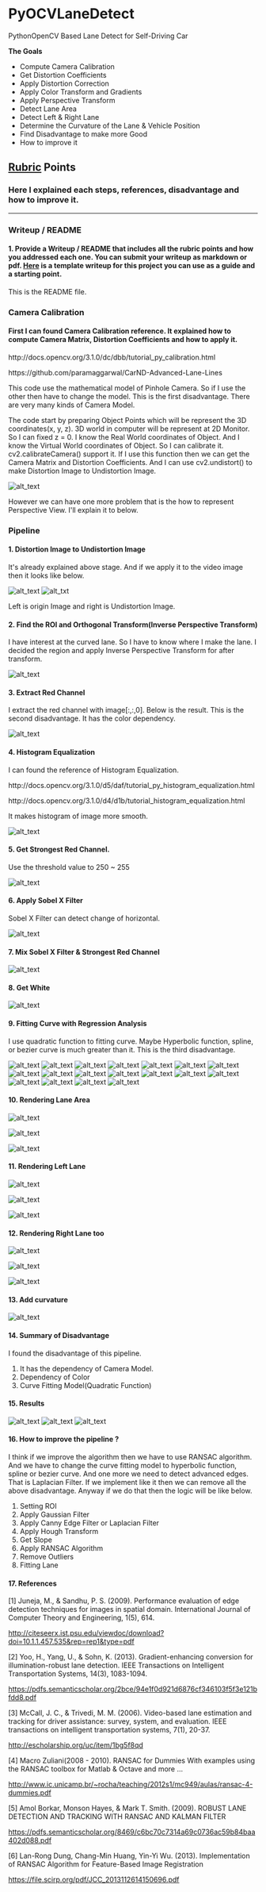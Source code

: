 # PyOCVLaneDetect
PythonOpenCV Based Lane Detect for Self-Driving Car

**The Goals**

* Compute Camera Calibration
* Get Distortion Coefficients
* Apply Distortion Correction
* Apply Color Transform and Gradients
* Apply Perspective Transform
* Detect Lane Area
* Detect Left & Right Lane
* Determine the Curvature of the Lane & Vehicle Position
* Find Disadvantage to make more Good
* How to improve it

[//]: # (Image References)

[test]: ./output_images/test-undist.png "Dist to Undist"
[origin]: ./output_images/origin.jpg "Original Image"
[undistort]: ./output_images/after_undistort.jpg "Undistortion Image"
[perspective]: ./output_images/after_pt.jpg "Perspective Image"
[extract_red]: ./output_images/extract_red_after_pt.jpg "Extract Red"
[histo_equ]: ./output_images/histogram_equalization.jpg "Histogram Equalization"
[get_strongest]: ./output_images/get_strongest_at_equ.jpg "Get Strongest"
[sobel_x_filter]: ./output_images/sobel_x_filter_with_red.jpg "Sobel X Filter"
[combine]: ./output_images/sobel_n_equ.jpg "Combine Sobel & Hist Equalization"
[get_white]: ./output_images/get_white.jpg "Get White"
[left_lane_rect0]: ./output_images/make_left_lane_rect0.jpg "Left Lane Rect 0"
[right_lane_rect0]: ./output_images/make_right_lane_rect0.jpg "Right Lane Rect 0"
[left_lane_rect1]: ./output_images/make_left_lane_rect1.jpg "Left Lane Rect 1"
[right_lane_rect1]: ./output_images/make_right_lane_rect1.jpg "Right Lane Rect 1"
[left_lane_rect2]: ./output_images/make_left_lane_rect2.jpg "Left Lane Rect 2"
[right_lane_rect2]: ./output_images/make_right_lane_rect2.jpg "Right Lane Rect 2"
[left_lane_rect3]: ./output_images/make_left_lane_rect3.jpg "Left Lane Rect 3"
[right_lane_rect3]: ./output_images/make_right_lane_rect3.jpg "Right Lane Rect 3"
[left_lane_rect4]: ./output_images/make_left_lane_rect4.jpg "Left Lane Rect 4"
[right_lane_rect4]: ./output_images/make_right_lane_rect4.jpg "Right Lane Rect 4"
[left_lane_rect5]: ./output_images/make_left_lane_rect5.jpg "Left Lane Rect 5"
[right_lane_rect5]: ./output_images/make_right_lane_rect5.jpg "Right Lane Rect 5"
[left_lane_rect6]: ./output_images/make_left_lane_rect6.jpg "Left Lane Rect 6"
[right_lane_rect6]: ./output_images/make_right_lane_rect6.jpg "Right Lane Rect 6"
[left_lane_rect7]: ./output_images/make_left_lane_rect7.jpg "Left Lane Rect 7"
[right_lane_rect7]: ./output_images/make_right_lane_rect7.jpg "Right Lane Rect 7"
[left_lane_rect8]: ./output_images/make_left_lane_rect8.jpg "Left Lane Rect 8"
[right_lane_rect8]: ./output_images/make_right_lane_rect8.jpg "Right Lane Rect 8"
[need_perspective_rect]: ./output_images/need_perspective_rect.jpg "Need Perspective Rect"
[perspective_rect]: ./output_images/perspective_rect.jpg "Perspective Rect"
[render_lane_area]: ./output_images/rendering_green_lane_area.jpg "Lane Area"
[need_perspective_left]: ./output_images/need_perspective_left_rect.jpg "Need Perspective Left"
[perspective_left]: ./output_images/perspective_left_rect.jpg "Perspective Left"
[display_left]: ./output_images/display_left_rect.jpg "Display Left"
[need_perspective_right]: ./output_images/need_perspective_right_rect.jpg "Need Perspective Right"
[perspective_right]: ./output_images/perspective_right_rect.jpg "Perspective Right"
[display_left_right]: ./output_images/rendering_left_right_lane.jpg "Display Left & Right"
[final_out]: ./output_images/final_output.jpg "Final Output"
[solid_white]: ./output_images/solidWhite.gif "Solid White Right"
[solid_yellow]: ./output_images/solidYellow.gif "Solid Yellow Left"
[challenge]: ./output_images/challenge.gif "Challenge"

## [Rubric](https://review.udacity.com/#!/rubrics/571/view) Points
### Here I explained each steps, references, disadvantage and how to improve it.

---
### Writeup / README

#### 1. Provide a Writeup / README that includes all the rubric points and how you addressed each one.  You can submit your writeup as markdown or pdf.  [Here](https://github.com/udacity/CarND-Advanced-Lane-Lines/blob/master/writeup_template.md) is a template writeup for this project you can use as a guide and a starting point.

This is the README file.

### Camera Calibration

#### First I can found Camera Calibration reference. It explained how to compute Camera Matrix, Distortion Coefficients and how to apply it.

<p>http://docs.opencv.org/3.1.0/dc/dbb/tutorial_py_calibration.html</p>
<p>https://github.com/paramaggarwal/CarND-Advanced-Lane-Lines</p>

This code use the mathematical model of Pinhole Camera. So if I use the other then have to change the model. This is the first disadvantage. There are very many kinds of Camera Model.

The code start by preparing Object Points which will be represent the 3D coordinates(x, y, z). 3D world in computer will be represent at 2D Monitor. So I can fixed z = 0. I know the Real World coordinates of Object. And I know the Virtual World coordinates of Object. So I can calibrate it. cv2.calibrateCamera() support it. If I use this function then we can get the Camera Matrix and Distortion Coefficients. And I can use cv2.undistort() to make Distortion Image to Undistortion Image.

![alt_text][test]

However we can have one more problem that is the how to represent Perspective View. I'll explain it to below.

### Pipeline

#### 1. Distortion Image to Undistortion Image

It's already explained above stage. And if we apply it to the video image then it looks like below.

![alt_text][origin]  ![alt_txt][undistort]

Left is origin Image and right is Undistortion Image.

#### 2. Find the ROI and Orthogonal Transform(Inverse Perspective Transform)

I have interest at the curved lane. So I have to know where I make the lane. I decided the region and apply Inverse Perspective Transform for after transform.

![alt_text][perspective]

#### 3. Extract Red Channel

I extract the red channel with image[:,:,0]. Below is the result. This is the second disadvantage. It has the color dependency.

![alt_text][extract_red]

#### 4. Histogram Equalization

I can found the reference of Histogram Equalization.

<p>http://docs.opencv.org/3.1.0/d5/daf/tutorial_py_histogram_equalization.html</p>
<p>http://docs.opencv.org/3.1.0/d4/d1b/tutorial_histogram_equalization.html</p>

It makes histogram of image more smooth.

![alt_text][histo_equ]

#### 5. Get Strongest Red Channel.

Use the threshold value to 250 ~ 255

![alt_text][get_strongest]

#### 6. Apply Sobel X Filter

Sobel X Filter can detect change of horizontal.

![alt_text][sobel_x_filter]

#### 7. Mix Sobel X Filter & Strongest Red Channel

![alt_text][combine]

#### 8. Get White

![alt_text][get_white]

#### 9. Fitting Curve with Regression Analysis

I use quadratic function to fitting curve. Maybe Hyperbolic function, spline, or bezier curve is much greater than it. This is the third disadvantage.

![alt_text][left_lane_rect0]  ![alt_text][right_lane_rect0]
![alt_text][left_lane_rect1]  ![alt_text][right_lane_rect1]
![alt_text][left_lane_rect2]  ![alt_text][right_lane_rect2]
![alt_text][left_lane_rect3]  ![alt_text][right_lane_rect3]
![alt_text][left_lane_rect4]  ![alt_text][right_lane_rect4]
![alt_text][left_lane_rect5]  ![alt_text][right_lane_rect5]
![alt_text][left_lane_rect6]  ![alt_text][right_lane_rect6]
![alt_text][left_lane_rect7]  ![alt_text][right_lane_rect7]
![alt_text][left_lane_rect8]  ![alt_text][right_lane_rect8]

#### 10. Rendering Lane Area

![alt_text][need_perspective_rect]

![alt_text][perspective_rect]

![alt_text][render_lane_area]

#### 11. Rendering Left Lane

![alt_text][need_perspective_left]

![alt_text][perspective_left]

![alt_text][display_left]

#### 12. Rendering Right Lane too

![alt_text][need_perspective_right]

![alt_text][perspective_right]

![alt_text][display_left_right]

#### 13. Add curvature

![alt_text][final_out]

#### 14. Summary of Disadvantage

I found the disadvantage of this pipeline.

1. It has the dependency of Camera Model.
2. Dependency of Color
3. Curve Fitting Model(Quadratic Function)

#### 15. Results

![alt_text][solid_white]
![alt_text][solid_yellow]
![alt_text][challenge]

#### 16. How to improve the pipeline ?

I think if we improve the algorithm then we have to use RANSAC algorithm. And we have to change the curve fitting model to hyperbolic function, spline or bezier curve. And one more we need to detect advanced edges. That is Laplacian Filter. If we implement like it then we can remove all the above disadvantage. Anyway if we do that then the logic will be like below.

1. Setting ROI
2. Apply Gaussian Filter
3. Apply Canny Edge Filter or Laplacian Filter
4. Apply Hough Transform
5. Get Slope
6. Apply RANSAC Algorithm
7. Remove Outliers
8. Fitting Lane

#### 17. References

[1] Juneja, M., & Sandhu, P. S. (2009). Performance evaluation of edge detection techniques for images in spatial domain. International Journal of Computer Theory and Engineering, 1(5), 614.

http://citeseerx.ist.psu.edu/viewdoc/download?doi=10.1.1.457.535&rep=rep1&type=pdf

[2] Yoo, H., Yang, U., & Sohn, K. (2013). Gradient-enhancing conversion for illumination-robust lane detection. IEEE Transactions on Intelligent Transportation Systems, 14(3), 1083-1094.

https://pdfs.semanticscholar.org/2bce/94e1f0d921d6876cf346103f5f3e121bfdd8.pdf

[3] McCall, J. C., & Trivedi, M. M. (2006). Video-based lane estimation and tracking for driver assistance: survey, system, and evaluation. IEEE transactions on intelligent transportation systems, 7(1), 20-37.

http://escholarship.org/uc/item/1bg5f8qd

[4] Macro Zuliani(2008 - 2010). RANSAC for Dummies With examples using the RANSAC toolbox for Matlab & Octave and more ...

http://www.ic.unicamp.br/~rocha/teaching/2012s1/mc949/aulas/ransac-4-dummies.pdf

[5] Amol Borkar, Monson Hayes, & Mark T. Smith. (2009). ROBUST LANE DETECTION AND TRACKING WITH RANSAC AND KALMAN FILTER

https://pdfs.semanticscholar.org/8469/c6bc70c7314a69c0736ac59b84baa402d088.pdf

[6] Lan-Rong Dung, Chang-Min Huang, Yin-Yi Wu. (2013). Implementation of RANSAC Algorithm for Feature-Based Image Registration

https://file.scirp.org/pdf/JCC_2013112614150696.pdf
